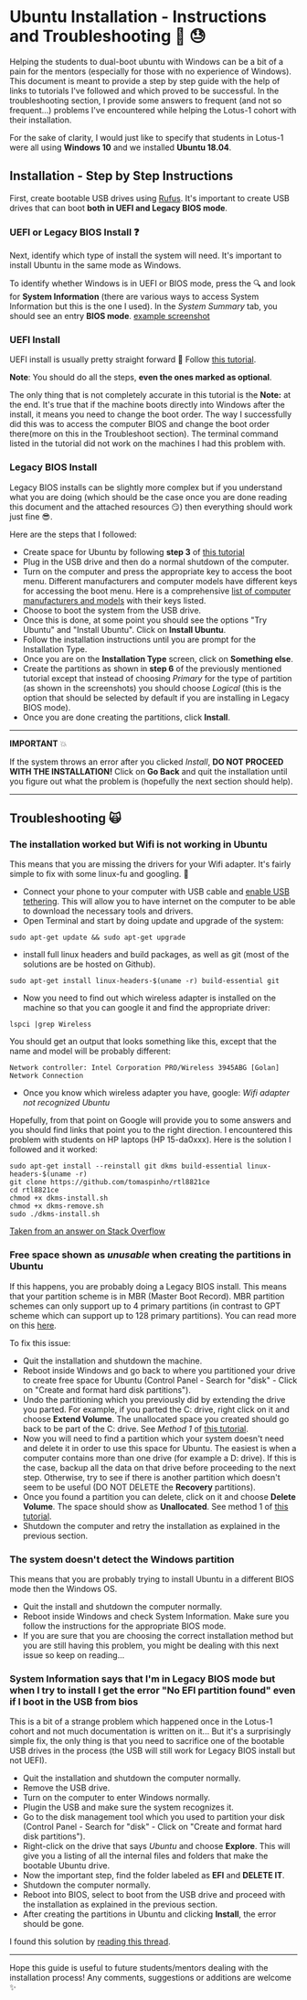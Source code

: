 # Ubuntu Installation - Instructions and Troubleshooting :grimacing: :sweat:

Helping the students to dual-boot ubuntu with Windows can be a bit of a pain for the mentors (especially for those with no experience of Windows).
This document is meant to provide a step by step guide with the help of links to tutorials I've followed and which proved to be successful.
In the troubleshooting section, I provide some answers to frequent (and not so frequent...) problems I've encountered while helping the Lotus-1 cohort with their installation.

For the sake of clarity, I would just like to specify that students in Lotus-1 were all using **Windows 10** and we installed **Ubuntu 18.04**.

## Installation - Step by Step Instructions

First, create bootable USB drives using [Rufus](https://rufus.ie/).
It's important to create USB drives that can boot **both in UEFI and Legacy BIOS mode**.

### UEFI or Legacy BIOS Install :question:

Next, identify which type of install the system will need. It's important to install Ubuntu in the same mode as Windows.

To identify whether Windows is in UEFI or BIOS mode, press the :mag: and look for **System Information** (there are various ways to access System Information but this is the one I used). In the *System Summary* tab, you should see an entry **BIOS mode**.
[example screenshot](https://www.tenforums.com/attachments/tutorials/136343d1495570285-check-if-windows-10-using-uefi-legacy-bios-legacy_bios_msinfo32.jpg)

### UEFI Install

UEFI install is usually pretty straight forward :pray:
Follow [this tutorial](https://itsfoss.com/install-ubuntu-1404-dual-boot-mode-windows-8-81-uefi/).

**Note**: You should do all the steps, **even the ones marked as optional**.

The only thing that is not completely accurate in this tutorial is the **Note:** at the end.
It's true that if the machine boots directly into Windows after the install, it means you need to change the
boot order. The way I successfully did this was to access the computer BIOS and change the boot order there(more on this in the Troubleshoot section). The terminal command listed in the tutorial did not work on the machines I had this problem with.

### Legacy BIOS Install

Legacy BIOS installs can be slightly more complex but if you understand what you are doing (which should be the case once you are done reading this document and the attached resources :smirk:) then everything should work just fine :sunglasses:.

Here are the steps that I followed:
- Create space for Ubuntu by following **step 3** of [this tutorial](https://itsfoss.com/install-ubuntu-1404-dual-boot-mode-windows-8-81-uefi/)
- Plug in the USB drive and then do a normal shutdown of the computer.
- Turn on the computer and press the appropriate key to access the boot menu. Different manufacturers and computer models have different keys for accessing the boot menu. Here is a comprehensive [list of computer manufacturers and models](https://kb.wisc.edu/page.php?id=58779) with their keys listed.
- Choose to boot the system from the USB drive.
- Once this is done, at some point you should see the options "Try Ubuntu" and "Install Ubuntu". Click on **Install Ubuntu**.
- Follow the installation instructions until you are prompt for the Installation Type.
- Once you are on the **Installation Type** screen, click on **Something else**.
- Create the partitions as shown in **step 6** of the previously mentioned tutorial except that instead of choosing *Primary* for the type of partition (as shown in the screenshots) you should choose *Logical* (this is the option that should be selected by default if you are installing in Legacy BIOS mode).
- Once you are done creating the partitions, click **Install**.

---
**IMPORTANT** :boom:

If the system throws an error after you clicked *Install*, **DO NOT PROCEED WITH THE INSTALLATION!** Click on **Go Back** and quit the installation until you figure out what the problem is (hopefully the next section should help).

---

## Troubleshooting :scream_cat:

### The installation worked but Wifi is not working in Ubuntu

This means that you are missing the drivers for your Wifi adapter. It's fairly simple to fix with some linux-fu and googling. :muscle:

- Connect your phone to your computer with USB cable and [enable USB tethering](https://www.youtube.com/watch?v=LvMZW_ztf14). This will allow you to have internet on the computer to be able to download the necessary tools and drivers.
- Open Terminal and start by doing update and upgrade of the system:
```
sudo apt-get update && sudo apt-get upgrade
```
- install full linux headers and build packages, as well as git (most of the solutions are be hosted on Github).
```
sudo apt-get install linux-headers-$(uname -r) build-essential git
```
- Now you need to find out which wireless adapter is installed on the machine so that you can google it and find the appropriate driver:
```
lspci |grep Wireless
```
You should get an output that looks something like this, except that the name and model will be probably different:
```
Network controller: Intel Corporation PRO/Wireless 3945ABG [Golan] Network Connection
```
- Once you know which wireless adapter you have, google: *Wifi adapter not recognized Ubuntu <the name and model you got from previous step>*

Hopefully, from that point on Google will provide you to some answers and you should find links that point you to the right direction. I encountered this problem with students on HP laptops (HP 15-da0xxx). Here is the solution I followed and it worked:
```
sudo apt-get install --reinstall git dkms build-essential linux-headers-$(uname -r)
git clone https://github.com/tomaspinho/rtl8821ce
cd rtl8821ce
chmod +x dkms-install.sh
chmod +x dkms-remove.sh
sudo ./dkms-install.sh
```
[Taken from an answer on Stack Overflow](https://askubuntu.com/questions/990378/wi-fi-not-working-on-lenovo-thinkpad-e570-realtek-rtl8821ce)

### Free space shown as *unusable* when creating the partitions in Ubuntu

If this happens, you are probably doing a Legacy BIOS install. This means that your partition scheme is in MBR (Master Boot Record). MBR partition schemes can only support up to 4 primary partitions (in contrast to GPT scheme which can support up to 128 primary partitions).
You can read more on this [here](https://www.howtogeek.com/193669/whats-the-difference-between-gpt-and-mbr-when-partitioning-a-drive/).

To fix this issue:
- Quit the installation and shutdown the machine.
- Reboot inside Windows and go back to where you partitioned your drive to create free space for Ubuntu (Control Panel - Search for "disk" - Click on "Create and format hard disk partitions").
- Undo the partitioning which you previously did by extending the drive you parted. For example, if you parted the C: drive, right click on it and choose **Extend Volume**. The unallocated space you created should go back to be part of the C: drive. See *Method 1* of [this tutorial](https://www.intowindows.com/how-to-extend-system-partition-in-windows-8-1/).
- Now you will need to find a partition which your system doesn't need and delete it in order to use this space for Ubuntu. The easiest is when a computer contains more than one drive (for example a D: drive). If this is the case, backup all the data on that drive before proceeding to the next step. Otherwise, try to see if there is another partition which doesn't seem to be useful (DO NOT DELETE the **Recovery** partitions).
- Once you found a partition you can delete, click on it and choose **Delete Volume**. The space should show as **Unallocated**. See method 1 of [this tutorial](https://www.thewindowsclub.com/delete-volume-drive-partition-windows-10).
- Shutdown the computer and retry the installation as explained in the previous section.

### The system doesn't detect the Windows partition

This means that you are probably trying to install Ubuntu in a different BIOS mode then the Windows OS.
- Quit the install and shutdown the computer normally.
- Reboot inside Windows and check System Information. Make sure you follow the instructions for the appropriate BIOS mode.
- If you are sure that you are choosing the correct installation method but you are still having this problem, you might be dealing with this next issue so keep on reading...

### System Information says that I'm in Legacy BIOS mode but when I try to install I get the error "No EFI partition found" even if I boot in the USB from bios

This is a bit of a strange problem which happened once in the Lotus-1 cohort and not much documentation is written on it... But it's a surprisingly simple fix, the only thing is that you need to sacrifice one of the bootable USB drives in the process (the USB will still work for Legacy BIOS install but not UEFI).
- Quit the installation and shutdown the computer normally.
- Remove the USB drive.
- Turn on the computer to enter Windows normally.
- Plugin the USB and make sure the system recognizes it.
- Go to the disk management tool which you used to partition your disk (Control Panel - Search for "disk" - Click on "Create and format hard disk partitions").
- Right-click on the drive that says *Ubuntu* and choose **Explore**. This will give you a listing of all the internal files and folders that make the bootable Ubuntu drive.
- Now the important step, find the folder labeled as **EFI** and **DELETE IT**.
- Shutdown the computer normally.
- Reboot into BIOS, select to boot from the USB drive and proceed with the installation as explained in the previous section.
- After creating the partitions in Ubuntu and clicking **Install**, the error should be gone.

I found this solution by [reading this thread](https://askubuntu.com/questions/1122650/no-efi-system-partition-was-found-but-i-dont-have-a-uefi-and-the-installer-is-i).

---

Hope this guide is useful to future students/mentors dealing with the installation process! Any comments, suggestions or additions are welcome :sparkles:
